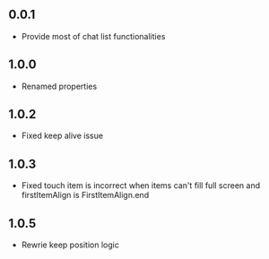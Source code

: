 ## 0.0.1
* Provide most of chat list functionalities
## 1.0.0
* Renamed properties

## 1.0.2
* Fixed keep alive issue

## 1.0.3
* Fixed touch item is incorrect when items can't fill full screen and firstItemAlign is FirstItemAlign.end

## 1.0.5
* Rewrie keep position logic